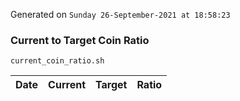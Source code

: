Generated on `Sunday 26-September-2021 at 18:58:23`

### Current to Target Coin Ratio
`current_coin_ratio.sh`

Date|Current|Target|Ratio
---|---|---|---
